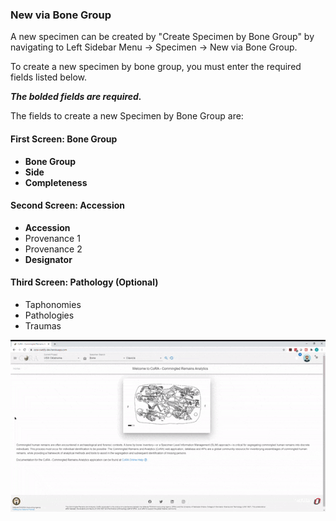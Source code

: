 ### New via Bone Group
       
A new specimen can be created by "Create Specimen by Bone Group" by navigating to Left Sidebar Menu -\> Specimen -\> New via Bone Group.

To create a new specimen by bone group, you must enter the required fields listed below.

***The bolded fields are required.***  

The fields to create a new Specimen by Bone Group are:

#### First Screen: Bone Group

- **Bone Group**
- **Side**
- **Completeness**

#### Second Screen: Accession

- **Accession**
- Provenance 1
- Provenance 2
- **Designator**

#### Third Screen: Pathology (Optional)

- Taphonomies
- Pathologies
- Traumas

![](media/NewViaBoneGroupGif.gif)